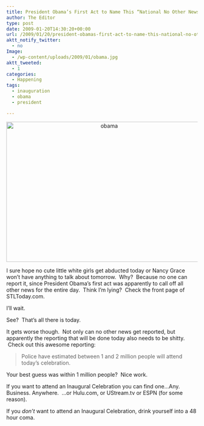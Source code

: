 ```yaml
---
title: President Obama’s First Act to Name This “National No Other News Than Me” Day
author: The Editor
type: post
date: 2009-01-20T14:30:20+00:00
url: /2009/01/20/president-obamas-first-act-to-name-this-national-no-other-news-than-me-day/
aktt_notify_twitter:
  - no
Image:
  - /wp-content/uploads/2009/01/obama.jpg
aktt_tweeted:
  - 1
categories:
  - Happening
tags:
  - inauguration
  - obama
  - president

---
```

<p style="text-align: center;">
  <img class="aligncenter size-full wp-image-56" title="obama" src="http://punchingkitty.com/wp-content/uploads/2009/01/obama.jpg" alt="obama" width="526" height="369" srcset="http://media.punchingkitty.com/wordpress/2009/01/obama.jpg 658w, http://media.punchingkitty.com/wordpress/2009/01/obama-300x210.jpg 300w" sizes="(max-width: 526px) 100vw, 526px" />
</p>

I sure hope no cute little white girls get abducted today or Nancy Grace won&#8217;t have anything to talk about tomorrow.  Why?  Because no one can report it, since President Obama&#8217;s first act was apparently to call off all other news for the entire day.  Think I&#8217;m lying?  Check the front page of STLToday.com.

I&#8217;ll wait.

See?  That&#8217;s all there is today.  

It gets worse though.  Not only can no other news get reported, but apparently the reporting that will be done today also needs to be shitty.  Check out this awesome reporting:

> Police have estimated between 1 and 2 million people will attend today&#8217;s celebration.

Your best guess was within 1 million people?  Nice work.

If you want to attend an Inaugural Celebration you can find one&#8230;Any. Business. Anywhere.  &#8230;or Hulu.com, or UStream.tv or ESPN (for some reason).  

If you _don&#8217;t_ want to attend an Inaugural Celebration, drink yourself into a 48 hour coma.